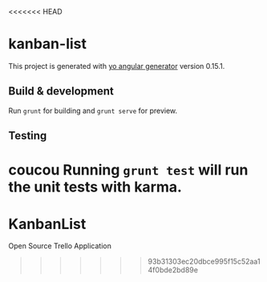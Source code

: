 <<<<<<< HEAD
# kanban-list

This project is generated with [yo angular generator](https://github.com/yeoman/generator-angular)
version 0.15.1.

## Build & development

Run `grunt` for building and `grunt serve` for preview.

## Testing
coucou
Running `grunt test` will run the unit tests with karma.
=======
# KanbanList
Open Source Trello Application
>>>>>>> 93b31303ec20dbce995f15c52aa14f0bde2bd89e
